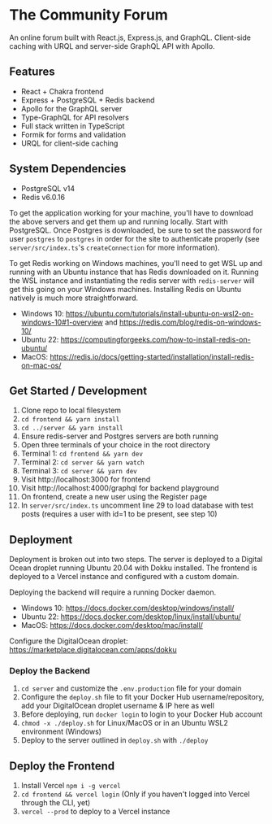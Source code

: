 # The Community Forum
An online forum built with React.js, Express.js, and GraphQL. Client-side caching with URQL and server-side GraphQL API with Apollo.

## Features
- React + Chakra frontend
- Express + PostgreSQL + Redis backend
- Apollo for the GraphQL server
- Type-GraphQL for API resolvers
- Full stack written in TypeScript
- Formik for forms and validation
- URQL for client-side caching

## System Dependencies
- PostgreSQL v14
- Redis v6.0.16

To get the application working for your machine, you'll have to download the above servers and get them up and running locally. Start with PostgreSQL. Once Postgres is downloaded, be sure to set the password for user `postgres` to `postgres` in order for the site to authenticate properly (see `server/src/index.ts`'s `createConnection` for more information).

To get Redis working on Windows machines, you'll need to get WSL up and running with an Ubuntu instance that has Redis downloaded on it. Running the WSL instance and instantiating the redis server with `redis-server` will get this going on your Windows machines. Installing Redis on Ubuntu natively is much more straightforward. 
- Windows 10: https://ubuntu.com/tutorials/install-ubuntu-on-wsl2-on-windows-10#1-overview and https://redis.com/blog/redis-on-windows-10/
- Ubuntu 22: https://computingforgeeks.com/how-to-install-redis-on-ubuntu/
- MacOS: https://redis.io/docs/getting-started/installation/install-redis-on-mac-os/


## Get Started / Development
1. Clone repo to local filesystem
2. `cd frontend && yarn install`
3. `cd ../server && yarn install`
4. Ensure redis-server and Postgres servers are both running
4. Open three terminals of your choice in the root directory
5. Terminal 1: `cd frontend && yarn dev`
6. Terminal 2: `cd server && yarn watch`
7. Terminal 3: `cd server && yarn dev`
8. Visit http://localhost:3000 for frontend
9. Visit http://localhost:4000/graphql for backend playground
10. On frontend, create a new user using the Register page
11. In `server/src/index.ts` uncomment line 29 to load database with test posts (requires a user with id=1 to be present, see step 10)

## Deployment
Deployment is broken out into two steps. The server is deployed to a Digital Ocean droplet running Ubuntu 20.04 with Dokku installed. The frontend is deployed to a Vercel instance and configured with a custom domain.

Deploying the backend will require a running Docker daemon.
- Windows 10: https://docs.docker.com/desktop/windows/install/
- Ubuntu 22: https://docs.docker.com/desktop/linux/install/ubuntu/
- MacOS: https://docs.docker.com/desktop/mac/install/

Configure the DigitalOcean droplet: https://marketplace.digitalocean.com/apps/dokku

### Deploy the Backend
1. `cd server` and customize the `.env.production` file for your domain
2. Configure the `deploy.sh` file to fit your Docker Hub username/repository, add your DigitalOcean droplet username & IP here as well
3. Before deploying, run `docker login` to login to your Docker Hub account
4. `chmod -x ./deploy.sh` for Linux/MacOS or in an Ubuntu WSL2 environment (Windows)
5. Deploy to the server outlined in `deploy.sh` with `./deploy`

## Deploy the Frontend
1. Install Vercel `npm i -g vercel`
2. `cd frontend && vercel login` (Only if you haven't logged into Vercel through the CLI, yet)
3. `vercel --prod` to deploy to a Vercel instance